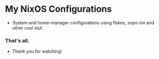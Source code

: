 # My NixOS Configurations
- System and home-manager configurations using flakes, sops-nix and other cool stuf.

### That's all.
- Thank you for watching!
